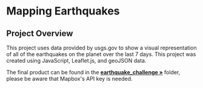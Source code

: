 # Mapping Earthquakes

## Project Overview

This project uses data provided by usgs.gov to show a visual representation of all of the earthquakes on the planet over the last 7 days. This project was created using JavaScript, Leaflet.js, and geoJSON data.

The final product can be found in the <a href="https://github.com/jstabille/Mapping_Earthquakes/tree/main/earthquake_challenge"><strong>earthquake_challenge »</strong></a> folder, please be aware that Mapbox's API key is needed.
